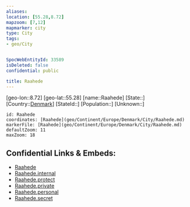 ```yaml
---
aliases: 
location: [55.28,8.72]
mapzoom: [7,12] 
mapmarker: city 
type: City
tags:
- geo/City


SpocWebEntityId: 33589
isDeleted: false
confidential: public

title: Raahede
---
```

[geo-lon::8.72]
[geo-lat::55.28]
[name::Raahede]
[State::]
[Country::[Denmark](geo/Continent/Europe/Denmark.md)]
[StateId::]
[Population::]
[Unknown::]


```leaflet
id: Raahede
coordinates: [Raahede](geo/Continent/Europe/Denmark/City/Raahede.md)
markerFile: [Raahede](geo/Continent/Europe/Denmark/City/Raahede.md)
defaultZoom: 11 
maxZoom: 18
```


## Confidential Links & Embeds: 
- [Raahede](../../../../../../_public/geo/Continent/Europe/Denmark/City/Raahede.md) 
- [Raahede.internal](../../../../../../_internal/geo/Continent/Europe/Denmark/City/Raahede.internal.md) 
- [Raahede.protect](../../../../../../_protect/geo/Continent/Europe/Denmark/City/Raahede.protect.md) 
- [Raahede.private](../../../../../../_private/geo/Continent/Europe/Denmark/City/Raahede.private.md) 
- [Raahede.personal](../../../../../../_personal/geo/Continent/Europe/Denmark/City/Raahede.personal.md) 
- [Raahede.secret](../../../../../../_secret/geo/Continent/Europe/Denmark/City/Raahede.secret.md) 
